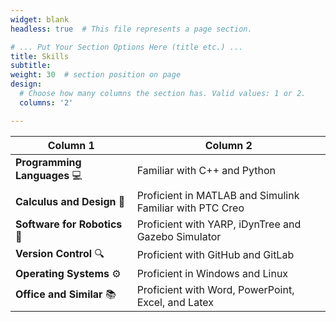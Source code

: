 ```yaml
---
widget: blank
headless: true  # This file represents a page section.

# ... Put Your Section Options Here (title etc.) ...
title: Skills
subtitle:
weight: 30  # section position on page
design:
  # Choose how many columns the section has. Valid values: 1 or 2.
  columns: '2'

---
```


| Column 1 | Column 2      |
|----------|---------------|
|**Programming Languages** 💻 | Familiar with C++ and Python |
|**Calculus and Design** 🔧 | Proficient in MATLAB and Simulink <br> Familiar with PTC Creo |
|**Software for Robotics** 🤖 | Proficient with YARP, iDynTree and Gazebo Simulator |
|**Version Control** 🔍 | Proficient with GitHub and GitLab |
|**Operating Systems** ⚙️ | Proficient in Windows and Linux |
|**Office and Similar** 📚 | Proficient with Word, PowerPoint, Excel, and Latex |
